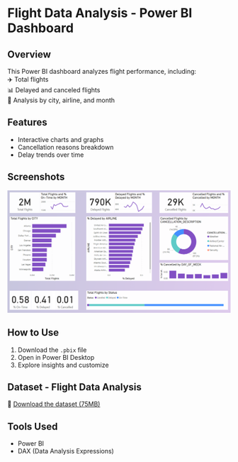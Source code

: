# Flight Data Analysis - Power BI Dashboard  

## Overview  
This Power BI dashboard analyzes flight performance, including:  
✈️ Total flights  
📊 Delayed and canceled flights  
📍 Analysis by city, airline, and month  

## Features  
- Interactive charts and graphs  
- Cancellation reasons breakdown  
- Delay trends over time  

## Screenshots  
![Dashboard Preview](dashboard_screenshot.png)  

## How to Use  
1. Download the `.pbix` file  
2. Open in Power BI Desktop  
3. Explore insights and customize

## Dataset - Flight Data Analysis  

🔗 [Download the dataset (75MB)](https://www.youtube.com/redirect?event=video_description&redir_token=QUFFLUhqbWlqLWhoYzJ3TWc3LWNOY0dOX0lCOHJNZ2lVUXxBQ3Jtc0tuZ2RVQWQxR2NGbk1Xbk1TNEl2QmZJeG5FaUFqdTJwZXg4RzBHa1N4MUJ3V3VUV2VaMG1rLVJWOEY1X0g1UUhmZjBGdEI0bk9mSWJlY19pSmNMMkhhYWgyOTB3d3ROZHNKem1xUzBYY1k1MzV6NWIwRQ&q=https%3A%2F%2Fmaven-datasets.s3.amazonaws.com%2FAirline%2BFlight%2BDelays%2FAirline%2BFlight%2BDelays.zip&v=aLV4Qe60VK4)

## Tools Used  
- Power BI  
- DAX (Data Analysis Expressions)
